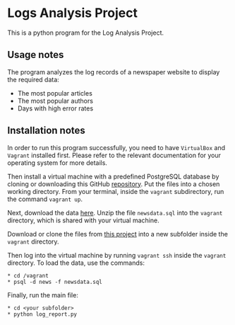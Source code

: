 # Logs Analysis Project
This is a python program for the Log Analysis Project.

## Usage notes
The program analyzes the log records of a newspaper website to display the required data:
* The most popular articles
* The most popular authors
* Days with high error rates

## Installation notes
In order to run this program successfully, you need to have `VirtualBox` and `Vagrant` installed first.
Please refer to the relevant documentation for your operating system for more details.

Then install a virtual machine with a predefined PostgreSQL database by cloning or downloading this GitHub [repository](https://github.com/udacity/fullstack-nanodegree-vm). Put the files into a chosen working directory.
From your terminal, inside the `vagrant` subdirectory, run the command `vagrant up`.

Next, download the data [here](https://d17h27t6h515a5.cloudfront.net/topher/2016/August/57b5f748_newsdata/newsdata.zip). 
Unzip the file `newsdata.sql` into the `vagrant` directory, which is shared with your virtual machine.

Download or clone the files from [this project](https://github.com/anva76/udacity-log-analysis-project) 
into a new subfolder inside the `vagrant` directory.

Then log into the virtual machine by running `vagrant ssh` inside the `vagrant` directory. To load the data, use the commands:
```
* cd /vagrant
* psql -d news -f newsdata.sql
```

Finally, run the main file:
```
* cd <your subfolder>
* python log_report.py
```
